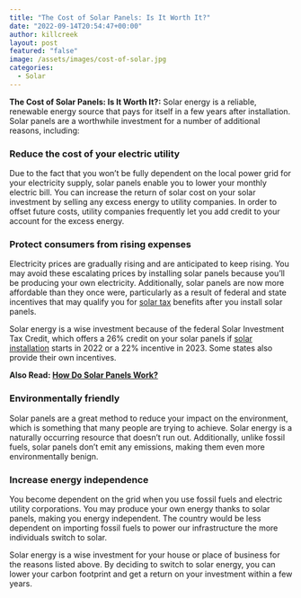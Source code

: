 ```yaml
---
title: "The Cost of Solar Panels: Is It Worth It?"
date: "2022-09-14T20:54:47+00:00"
author: killcreek
layout: post
featured: "false"
image: /assets/images/cost-of-solar.jpg
categories:
  - Solar
---
```


**The Cost of Solar Panels: Is It Worth It?:** Solar energy is a reliable, renewable energy source that pays for itself in a few years after installation. Solar panels are a worthwhile investment for a number of additional reasons, including:

### **Reduce the cost of your electric utility**

Due to the fact that you won’t be fully dependent on the local power grid for your electricity supply, solar panels enable you to lower your monthly electric bill. You can increase the return of solar cost on your solar investment by selling any excess energy to utility companies. In order to offset future costs, utility companies frequently let you add credit to your account for the excess energy.

### **Protect consumers from rising expenses**

Electricity prices are gradually rising and are anticipated to keep rising. You may avoid these escalating prices by installing solar panels because you’ll be producing your own electricity. Additionally, solar panels are now more affordable than they once were, particularly as a result of federal and state incentives that may qualify you for [solar tax](/what-you-need-to-know-about-the-federal-solar-tax-credit/) benefits after you install solar panels.

Solar energy is a wise investment because of the federal Solar Investment Tax Credit, which offers a 26% credit on your solar panels if [solar installation](/top-benefits-of-installing-solar-panels-on-your-home/) starts in 2022 or a 22% incentive in 2023. Some states also provide their own incentives.

**Also Read: [How Do Solar Panels Work?](/how-do-solar-panels-work/)**

### **Environmentally friendly**

Solar panels are a great method to reduce your impact on the environment, which is something that many people are trying to achieve. Solar energy is a naturally occurring resource that doesn’t run out. Additionally, unlike fossil fuels, solar panels don’t emit any emissions, making them even more environmentally benign.

### **Increase energy independence**

You become dependent on the grid when you use fossil fuels and electric utility corporations. You may produce your own energy thanks to solar panels, making you energy independent. The country would be less dependent on importing fossil fuels to power our infrastructure the more individuals switch to solar.

Solar energy is a wise investment for your house or place of business for the reasons listed above. By deciding to switch to solar energy, you can lower your carbon footprint and get a return on your investment within a few years.
